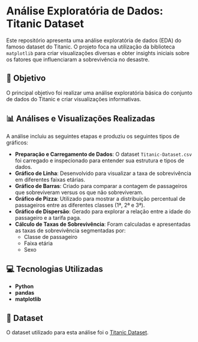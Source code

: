 # Análise Exploratória de Dados: Titanic Dataset

Este repositório apresenta uma análise exploratória de dados (EDA) do famoso dataset do Titanic. O projeto foca na utilização da biblioteca `matplotlib` para criar visualizações diversas e obter insights iniciais sobre os fatores que influenciaram a sobrevivência no desastre.

## 🎯 Objetivo

O principal objetivo foi realizar uma análise exploratória básica do conjunto de dados do Titanic e criar visualizações informativas.

## 📊 Análises e Visualizações Realizadas

A análise incluiu as seguintes etapas e produziu os seguintes tipos de gráficos:

* **Preparação e Carregamento de Dados**: O dataset `Titanic-Dataset.csv` foi carregado e inspecionado para entender sua estrutura e tipos de dados.
* **Gráfico de Linha**: Desenvolvido para visualizar a taxa de sobrevivência em diferentes faixas etárias.
* **Gráfico de Barras**: Criado para comparar a contagem de passageiros que sobreviveram versus os que não sobreviveram.
* **Gráfico de Pizza**: Utilizado para mostrar a distribuição percentual de passageiros entre as diferentes classes (1ª, 2ª e 3ª).
* **Gráfico de Dispersão**: Gerado para explorar a relação entre a idade do passageiro e a tarifa paga.
* **Cálculo de Taxas de Sobrevivência**: Foram calculadas e apresentadas as taxas de sobrevivência segmentadas por:
    * Classe de passageiro
    * Faixa etária
    * Sexo

## 💻 Tecnologias Utilizadas

* **Python**
* **pandas**
* **matplotlib**

## 🔗 Dataset

O dataset utilizado para esta análise foi o [Titanic Dataset](https://www.kaggle.com/datasets/heptapod/titanic).
